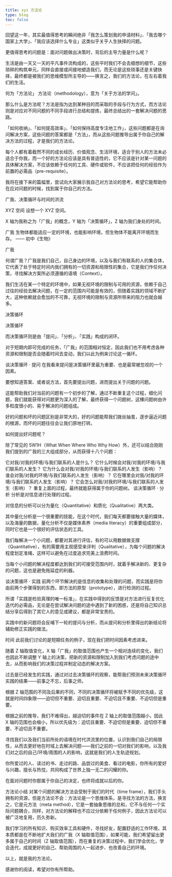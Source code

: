 ```yaml
---
title: xyz 方法论
type: blog
toc: false
---
```

回望这一年，其实最值得思考的瞬间绝非「我怎么策划我的申请材料」、「我去哪个国家上大学」、「我应该选择什么专业」这类似乎关乎人生抉择的问题。

更值得思考的问题是：面对问题做出决策时，背后的主导力量是什么呢？

生活是由一天又一天的平凡事件流构成的，这些平时我们不会去细想的细节，这些琐碎的构筑单元，同样会直接或间接地塑造我们，而无论是这些琐事还是关键抉择，最终都是被我们的思维模型所主导的——换言之，我们的方法论，在左右着我们的生活。

何为「方法论」
方法论（methodology），意为「关于方法的学问」。

那么什么是方法呢？方法是指为达到某种目的而采取的手段与行为方式，而方法论则是对应对不同问题的不同手段进行总结和提炼，最终总结出的一套解决问题的思路。

「如何收纳」、「如何提高效率」、「如何保持高度专注地工作」，这些问题都是在询问解决方案，这些问题的答案都是「方法」，而从这些问题推导出属于你自己的解决方法的过程，才是我们的方法论。

每个人都有着截然不同的成长经历、价值观念、生活环境，适合于别人的方法未必适合于你我，而一个好的方法论应该是具有普适性的，它不应该是针对某一问题的具体解决方案，不应该依赖于任何的工具、硬件或软件，不应该把任何的经验作为前置的必需品（pre-requisite）。

我将在接下来的篇幅里，尝试向大家展示我自己对方法论的思考，希望它能帮助你在应对问题的时候，找到属于你自己的方法。

广我、决策循环与时间的洪流


XYZ 空间
设想一个 XYZ 空间。

X 轴为我称之为「广我」的概念，Y 轴为「决策循环」，Z 轴为我们身处的时间。

广我
生物体都能适应一定的环境，也能影响环境，但生物体不能离开环境而生存。
—— 初中《生物》

广我


何谓广我？广我是我们自己，自己身边的环境，以及与我们有联系的人的集合体，它代表了处于特定时间内我们拥有的一切资源和局限性的集合，它是我们作任何决策，寻找解决方案所必须遵循的语境（Context）。

我们生活在某一个特定的环境中，如果无视环境的限制与可用的资源，依赖于自己过往的经验去解决问题，在一定的范围内可能是有效的，但随着实践的领域不断扩大，这种依赖就会愈加的不可靠，无视环境的限制与资源所带来的阻力也就会越多。

决策循环

决策循环


而决策循环则是由「提问」、「分析」、「实践」构成的闭环。

对于短期内即可完成的任务，「广我」的范围相对恒定，因此我们也不用考虑各种资源和限制是否会随着时间去变动，我们以此为例来讨论这一循环。

谈决策循环 · 提问
在我看来提问是决策循环里最为重要、也是最常被忽视的一个因素。

要想知道答案、或者说方法，首先要提出问题，进而提出关于问题的问题。

这能帮助我们对当前的问题有一个初步的了解，通过不断重复这个过程，细化问题，我们就能获得对问题更为深入的了解，最终获得一个问题树，这棵问题树由许多粒度很小的、易于解决的问题组成。

好的问题和坏的问题区别是非常大的，好的问题能帮我们拨丝抽茧，逐步逼近问题的根源，而坏的问题往往会让我们原地打转。

如何提出好问题呢？

除了常见的 5W1H（What When Where Who Why How）外，还可以结合刚刚我们提到的广我的三大组成部分，从而获得十八个问题：

它对我/对我的环境/与我们联系的人是什么？
它什么时候会对我/对我的环境/与我们联系的人发生？
它为什么会对我/对我的环境/与我们联系的人发生（影响）？
谁会对我/对我的环境/与我们联系的人发生（影响）？
它在哪里会对我/对我的环境/与我们联系的人发生（影响）？
它会怎么对我/对我的环境/与我们联系的人发生（影响）？
重复上面的过程，最终就能获得属于你的问题树。
谈决策循环 · 分析
分析是对信息进行处理的过程。

对信息的分析可以分为量化（Quantitative）和质化（Qualitative）两大类。

其中量化分析是一个很重要的技能，在这个时代，我们每天都要接触大量的媒体，以及海量的数据，量化分析不仅是媒体素养（media literacy）的重要组成部分，同时它也是一个很好的评估状态的工具。

我们每解决一个小问题，都要对其进行评估，有的可以用数据做支撑（Quantitative），有的需要用主观感受来评判（Qualitative），为每个问题的解决程度划定准绳，这样可以避免在过度追求完美上浪费时间。

当每个小问题的解决程度都达到我们的可接受范围内时，就着手解决新的、更复杂的问题，这也是避免拖延症的利器。

谈决策循环 · 实践
前两个环节解决的是信息的收集和处理的问题，而实践是将你由前两个步骤得到的东西，即方法的原型（prototype），进行检测的过程。

所谓「实践是检验真理的唯一标准」，在实践中得到的反馈是对方法进行反复优化迭代的必需品，无论是在尝试解决问题的途中遇到了新的困惑，还是将自己知识总结分享后得到了其它人的意见或建议，都是非常宝贵的。

实践中的新问题将会反哺下一轮的提问与分析，而从提问和分析里得出的新结论将辅助修正实践的做法。

时间
此前我们讨论的是短期任务的例子，现在我们把时间因素考虑进来。

随着 Z 轴取值变化，X 轴「广我」的取值范围也产生一个相对连续的变化，我们也因此不断调整 Y 轴上的决策，把新的资源和限制加入到我们考虑问题的途中去，从而影响我们的决策过程并制定动态的解决方案。

过去是已经发生的实践，通过对过去决策循环的观察，能帮我们预测未来决策循环实践的结果——前事之不忘，后事之师。

根据 Z 轴范围的不同及后果的不同，不同的决策循环将被赋予不同的优先级，这就是时间四象限——迫切但不重要、迫切且重要、不迫切且不重要、不迫切但是重要。

根据之前的推导，我们不难得出，越迫切的事件在 Z 轴上的取值范围越小，因此 X 轴的范围也会缩小，所以优先级为：迫切且重要、不迫切但是重要、迫切但不重要、不迫切且不重要。

寻找我们以及我们当前所处的语境在时代洪流里的位置，认识到我们自己的局限性，从而去更好地在时域上去解决问题——我们之前的一切对我们的影响，以及我们对之后的自己/环境/周围的人的影响，这就是我们的人生轨迹规划。

你所爱过的人、读过的书、走过的路、品尝过的美食、看过的电影，你所有的爱好与兴趣，擅长与热忱，共同构成了世界上独一无二的闪耀的你。

在面对问题时你那属于你自己的决定，也终将成就以后的你。

方法论小结
对某个问题的解决方法会受制于我们的时代（time frame），我们手头拥有的资源，但是方法论不会：方法论是一个思维体系，是寻找方法的方法，换言之，它是元方法（meta method），它是一套抽象思维的总和，它不与任何一个实际问题耦合，同样，对方法论的解释也不应过分依赖于任何例子，因此方法论可以被广泛地复用，历久弥新。

我们学习的所有知识、购买效率工具和硬件，寻找好友，配置舒适的工作环境，其本质都是在不断地扩大我们的广我（X 轴取值范围），如果可能，我们希望留出更多属于自己的时间（Z 轴取值范围），而在重复的决策过程中，我们学会优化，学会迭代，成就更好的自己、帮助周围的人一起进步、也改善自己的环境。

以上，就是我的方法论。

感谢你的阅读，希望对你有所帮助。

